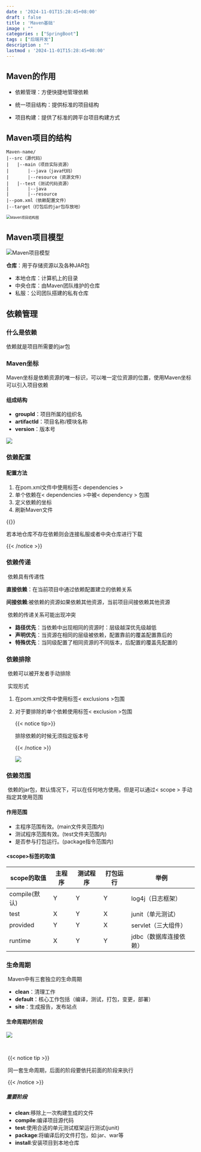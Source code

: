 ```yaml
---
date : '2024-11-01T15:28:45+08:00'
draft : false
title : 'Maven基础'
image : ""
categories : ["SpringBoot"]
tags : ["后端开发"]
description : ""
lastmod : '2024-11-01T15:28:45+08:00'
---
```


## Maven的作用

- 依赖管理：方便快捷地管理依赖

- 统一项目结构：提供标准的项目结构

- 项目构建：提供了标准的跨平台项目构建方式

## Maven项目的结构

```
Maven-name/
|--src（源代码）
|	|--main（项目实际资源）
|		|--java（java代码）
|		|--resource（资源文件）
|	|--test（测试代码资源）
|		|--java
|		|--resource
|--pom.xml（依赖配置文件）
|--target（打包后的jar包存放地）
```

<img src="Maven项目结构图.png" alt="Maven项目结构图" style="zoom:67%;" />

## Maven项目模型

![Maven项目模型](Maven项目模型.png)

**仓库**：用于存储资源以及各种JAR包

- 本地仓库：计算机上的目录
- 中央仓库：由Maven团队维护的仓库
- 私服：公司团队搭建的私有仓库

## 依赖管理

### 什么是依赖

依赖就是项目所需要的jar包

### Maven坐标

​	Maven坐标是依赖资源的唯一标识，可以唯一定位资源的位置，使用Maven坐标可以引入项目依赖

#### 	组成结构

- **groupId**：项目所属的组织名
- **artifactId**：项目名称/模块名称
- **version**：版本号

![](Maven坐标.png)

### 依赖配置

#### 	配置方法

1. 在pom.xml文件中使用标签&lt; dependencies &gt;
2. 单个依赖在&lt; dependencies &gt;中被&lt; dependency &gt; 包围
3. 定义依赖的坐标
4. 刷新Maven文件

{{<notice tip>}}

若本地仓库不存在依赖则会连接私服或者中央仓库进行下载

{{< /notice >}}

### 依赖传递

​	依赖具有传递性

​	**直接依赖**：在当前项目中通过依赖配置建立的依赖关系

​	**间接依赖**:被依赖的资源如果依赖其他资源，当前项目间接依赖其他资源

​	依赖的传递关系可能出现冲突

- **路径优先**：当依赖中出现相同的资源时：层级越深优先级越低
- **声明优先**：当资源在相同的层级被依赖，配置靠前的覆盖配置靠后的
- **特殊优先**：当同级配置了相同资源的不同版本，后配置的覆盖先配置的

### 依赖排除

​	依赖可以被开发者手动排除

​	实现形式

1. 在pom.xml文件中使用标签&lt; exclusions &gt;包围

2. 对于要排除的单个依赖使用标签&lt; exclusion &gt;包围

   {{< notice tip>}}

   排除依赖的时候无须指定版本号

   {{< /notice >}}

   ![](依赖排除.png)

 ### 依赖范围

​		依赖的jar包，默认情况下，可以在任何地方使用。但是可以通过&lt; scope &gt; 手动指定其使用范围

#### 		作用范围

- 主程序范围有效。(main文件夹范围内)
- 测试程序范围有效。(test文件夹范围内)
- 是否参与打包运行。(package指令范围内)

#### 			&lt;scope&gt;标签的取值

| scope的取值   | 主程序 | 测试程序 | 打包运行 | 举例                   |
| ------------- | ------ | -------- | -------- | ---------------------- |
| compile(默认) | Y      | Y        | Y        | log4j（日志框架）      |
| test          | X      | Y        | X        | junit（单元测试）      |
| provided      | Y      | Y        | X        | servlet（三大组件）    |
| runtime       | X      | Y        | Y        | jdbc（数据库连接依赖） |

### 生命周期

​	Maven中有三套独立的生命周期

- **clean**：清理工作
- **default**：核心工作包括（编译，测试，打包，变更，部署）
- **site**：生成报告，发布站点

#### 	生命周期的阶段

![](Maven生命周期.png)

​	

​	{{< notice tip >}}

​	同一套生命周期，后面的阶段要依托前面的阶段来执行

​	{{< /notice >}}

##### 重要阶段

- **clean**:移除上一次构建生成的文件
- **compile**:编译项目源代码
- **test**:使用合适的单元测试框架运行测试(junit)
- **package**:将编译后的文件打包，如:jar、war等
- **install**:安装项目到本地仓库
